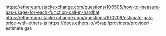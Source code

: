 https://ethereum.stackexchange.com/questions/106505/how-to-measure-gas-usage-for-each-function-call-in-hardhat
https://ethereum.stackexchange.com/questions/100209/estimate-gas-price-with-ethers-js
https://docs.ethers.io/v5/api/providers/provider/ - estimate gas